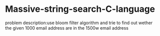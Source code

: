 # Massive-string-search-C-language
problem description:use bloom filter algorithm and trie to find out wether the given 1000 email address are in the 1500w email address
